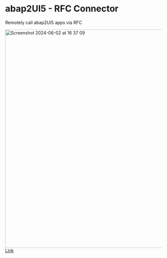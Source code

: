 # abap2UI5 - RFC Connector
Remotely call abap2UI5 apps via RFC 

<img width="700" alt="Screenshot 2024-06-02 at 16 37 09" src="https://github.com/abap2UI5/connector_rfc/assets/102328295/1d28fc64-00d1-4bb3-8fe3-52a9bb1bc278"><br>
[Link](https://excalidraw.com/#json=iM_d4gLTFsb4J37GnXmEW,OoQD-ySo1Vn2kd6rJxbtWg)

